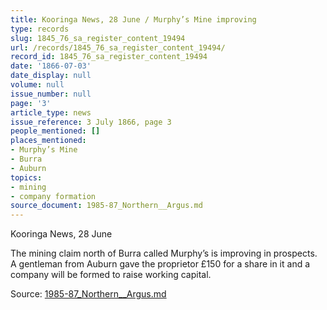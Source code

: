 ```yaml
---
title: Kooringa News, 28 June / Murphy’s Mine improving
type: records
slug: 1845_76_sa_register_content_19494
url: /records/1845_76_sa_register_content_19494/
record_id: 1845_76_sa_register_content_19494
date: '1866-07-03'
date_display: null
volume: null
issue_number: null
page: '3'
article_type: news
issue_reference: 3 July 1866, page 3
people_mentioned: []
places_mentioned:
- Murphy’s Mine
- Burra
- Auburn
topics:
- mining
- company formation
source_document: 1985-87_Northern__Argus.md
---
```


Kooringa News, 28 June

The mining claim north of Burra called Murphy’s is improving in prospects.  A gentleman from Auburn gave the proprietor £150 for a share in it and a company will be formed to raise working capital.

Source: [1985-87_Northern__Argus.md](/downloads/markdown/1985-87_Northern__Argus.md)
